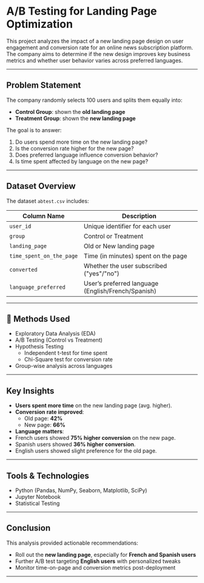 # A/B Testing for Landing Page Optimization 

This project analyzes the impact of a new landing page design on user engagement and conversion rate for an online news subscription platform. The company aims to determine if the new design improves key business metrics and whether user behavior varies across preferred languages.

---

##  Problem Statement

The company randomly selects 100 users and splits them equally into:

- **Control Group**: shown the **old landing page**
- **Treatment Group**: shown the **new landing page**

The goal is to answer:
1. Do users spend more time on the new landing page?
2. Is the conversion rate higher for the new page?
3. Does preferred language influence conversion behavior?
4. Is time spent affected by language on the new page?

---

##  Dataset Overview

The dataset `abtest.csv` includes:

| Column Name             | Description                                         |
|------------------------|-----------------------------------------------------|
| `user_id`              | Unique identifier for each user                     |
| `group`                | Control or Treatment                                |
| `landing_page`         | Old or New landing page                             |
| `time_spent_on_the_page` | Time (in minutes) spent on the page               |
| `converted`            | Whether the user subscribed ("yes"/"no")            |
| `language_preferred`   | User’s preferred language (English/French/Spanish)  |

---

## 🧪 Methods Used

- Exploratory Data Analysis (EDA)
- A/B Testing (Control vs Treatment)
- Hypothesis Testing
  - Independent t-test for time spent
  - Chi-Square test for conversion rate
- Group-wise analysis across languages

---

##  Key Insights

- **Users spent more time** on the new landing page (avg. higher).
- **Conversion rate improved**:  
  - Old page: **42%**  
  - New page: **66%**
-  **Language matters**:
  - French users showed **75% higher conversion** on the new page.
  - Spanish users showed **36% higher conversion**.
  - English users showed slight preference for the old page.

---

##  Tools & Technologies

- Python (Pandas, NumPy, Seaborn, Matplotlib, SciPy)
- Jupyter Notebook
- Statistical Testing

---
## Conclusion

This analysis provided actionable recommendations:
- Roll out the **new landing page**, especially for **French and Spanish users**
- Further A/B test targeting **English users** with personalized tweaks
- Monitor time-on-page and conversion metrics post-deployment

---
